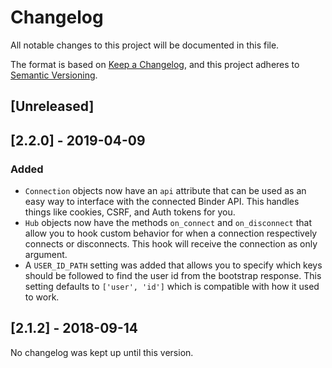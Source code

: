 # Changelog
All notable changes to this project will be documented in this file.

The format is based on [Keep a Changelog](https://keepachangelog.com/en/1.0.0/),
and this project adheres to [Semantic Versioning](https://semver.org/spec/v2.0.0.html).

## [Unreleased]

## [2.2.0] - 2019-04-09
### Added
- `Connection` objects now have an `api` attribute that can be used as an
easy way to interface with the connected Binder API. This handles things like
cookies, CSRF, and Auth tokens for you.
- `Hub` objects now have the methods `on_connect` and `on_disconnect` that
allow you to hook custom behavior for when a connection respectively connects
or disconnects. This hook will receive the connection as only argument.
- A `USER_ID_PATH` setting was added that allows you to specify which keys
should be followed to find the user id from the bootstrap response. This
setting defaults to `['user', 'id']` which is compatible with how it used to
work.

## [2.1.2] - 2018-09-14
No changelog was kept up until this version.
